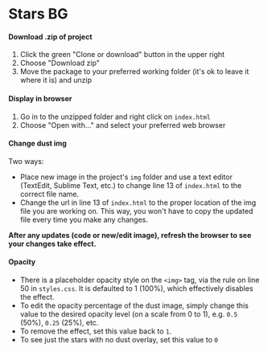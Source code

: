 # Stars BG

#### Download .zip of project

1. Click the green "Clone or download" button in the upper right
2. Choose "Download zip"
3. Move the package to your preferred working folder (it's ok to leave it where it is) and unzip


#### Display in browser

1. Go in to the unzipped folder and right click on `index.html`
2. Choose "Open with..." and select your preferred web browser


#### Change dust img

Two ways:

- Place new image in the project's `img` folder and use a text editor (TextEdit, Sublime Text, etc.) to change line 13 of `index.html` to the correct file name.
- Change the url in line 13 of `index.html` to the proper location of the img file you are working on. This way, you won't have to copy the updated file every time you make any changes.

**After any updates (code or new/edit image), refresh the browser to see your changes take effect.**

#### Opacity

- There is a placeholder opacity style on the `<img>` tag, via the rule on line 50 in `styles.css`. It is defaulted to 1 (100%), which effectively disables the effect. 
- To edit the opacity percentage of the dust image, simply change this value to the desired opacity level (on a scale from 0 to 1), e.g. `0.5` (50%), `0.25` (25%), etc. 
- To remove the effect, set this value back to `1`.
- To see just the stars with no dust overlay, set this value to `0`